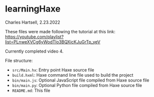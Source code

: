 # learningHaxe
Charles Hartsell, 2.23.2022

These files were made following the tutorial at this link:
https://youtube.com/playlist?list=PLnweXVCg6yWodTlo3BQXicKJuGrTp_yeV

Currently completed video 4.

File structure:

 * `src/Main.hx`: Entry point Haxe source file
 * `build.hxml`: Haxe command line file used to build the project
 * `bin/main.js`: Optional JavaScript file compiled from Haxe source file
 * `bin/main.py`: Optional Python file compiled from Haxe source file
 * `README.md`: This file
